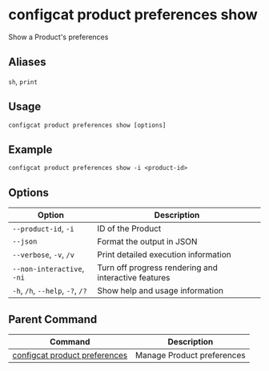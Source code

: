 # configcat product preferences show
Show a Product's preferences
## Aliases
`sh`, `print`
## Usage
```
configcat product preferences show [options]
```
## Example
```
configcat product preferences show -i <product-id>
```
## Options
| Option | Description |
| ------ | ----------- |
| `--product-id`, `-i` | ID of the Product |
| `--json` | Format the output in JSON |
| `--verbose`, `-v`, `/v` | Print detailed execution information |
| `--non-interactive`, `-ni` | Turn off progress rendering and interactive features |
| `-h`, `/h`, `--help`, `-?`, `/?` | Show help and usage information |
## Parent Command
| Command | Description |
| ------ | ----------- |
| [configcat product preferences](configcat-product-preferences.md) | Manage Product preferences |
